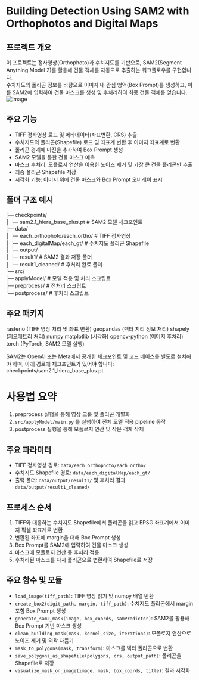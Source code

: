# Building Detection Using SAM2 with Orthophotos and Digital Maps

## 프로젝트 개요
이 프로젝트는 정사영상(Orthophoto)과 수치지도를 기반으로, SAM2(Segment Anything Model 2)를 활용해 건물 객체를 자동으로 추출하는 워크플로우를 구현합니다.  
수치지도의 폴리곤 정보를 바탕으로 이미지 내 관심 영역(Box Prompt)를 생성하고, 이를 SAM2에 입력하여 건물 마스크를 생성 및 후처리하여 최종 건물 객체를 얻습니다.
![image](https://github.com/user-attachments/assets/84dfb425-6378-424d-a142-3d94a3266dc4)


## 주요 기능
- TIFF 정사영상 로드 및 메타데이터(좌표변환, CRS) 추출  
- 수치지도의 폴리곤(Shapefile) 로드 및 좌표계 변환 후 이미지 좌표계로 변환  
- 폴리곤 경계에 마진을 추가하여 Box Prompt 생성  
- SAM2 모델을 통한 건물 마스크 예측  
- 마스크 후처리: 모폴로지 연산을 이용한 노이즈 제거 및 가장 큰 건물 폴리곤만 추출  
- 최종 폴리곤 Shapefile 저장  
- 시각화 기능: 이미지 위에 건물 마스크와 Box Prompt 오버레이 표시  

## 폴더 구조 예시
├─ checkpoints/    
│ └─ sam2.1_hiera_base_plus.pt # SAM2 모델 체크포인트  
├─ data/  
│ ├─ each_orthophoto/each_ortho/ # TIFF 정사영상   
│ ├─ each_digitalMap/each_gt/ # 수치지도 폴리곤 Shapefile   
│ └─ output/   
│   ├─ result1/ # SAM2 결과 저장 폴더   
│   └─ result1_cleaned/ # 후처리 완료 폴더   
└─ src/   
├─ applyModel/ # 모델 적용 및 처리 스크립트   
├─ preprocess/ # 전처리 스크립트   
└─ postprocess/ # 후처리 스크립트
  
## 주요 패키지
rasterio (TIFF 영상 처리 및 좌표 변환)
geopandas (벡터 지리 정보 처리)
shapely (지오메트리 처리)
numpy
matplotlib (시각화)
opencv-python (이미지 후처리)
torch (PyTorch, SAM2 모델 실행)

SAM2는 OpenAI 또는 Meta에서 공개한 체크포인트 및 코드 베이스를 별도로 설치해야 하며, 아래 경로에 체크포인트가 있어야 합니다:
checkpoints/sam2.1_hiera_base_plus.pt

# 사용법 요약
1. preprocess 실행을 통해 영상 크롭 및 폴리곤 개별화
2. `src/applyModel/main.py` 를 실행하여 전체 모델 적용 pipeline 동작
3. postprocess 실행을 통해 모폴로지 연산 및 작은 객체 삭제

## 주요 파라미터
- TIFF 정사영상 경로: `data/each_orthophoto/each_ortho/`
- 수치지도 Shapefile 경로: `data/each_digitalMap/each_gt/`
- 출력 폴더: `data/output/result1/` 및 후처리 결과 `data/output/result1_cleaned/`

## 프로세스 순서
1. TIFF와 대응하는 수치지도 Shapefile에서 폴리곤을 읽고 EPSG 좌표계에서 이미지 픽셀 좌표계로 변환  
2. 변환된 좌표에 margin을 더해 Box Prompt 생성  
3. Box Prompt를 SAM2에 입력하여 건물 마스크 생성  
4. 마스크에 모폴로지 연산 등 후처리 적용  
5. 후처리된 마스크를 다시 폴리곤으로 변환하여 Shapefile로 저장  

## 주요 함수 및 모듈
- `load_image(tiff_path)`: TIFF 영상 읽기 및 numpy 배열 반환  
- `create_box2(digit_path, margin, tiff_path)`: 수치지도 폴리곤에서 margin 포함 Box Prompt 생성  
- `generate_sam2_mask(image, box_coords, samPredictor)`: SAM2를 활용해 Box Prompt 기반 마스크 생성  
- `clean_building_mask(mask, kernel_size, iterations)`: 모폴로지 연산으로 노이즈 제거 및 외곽 다듬기  
- `mask_to_polygons(mask, transform)`: 마스크를 벡터 폴리곤으로 변환  
- `save_polygons_as_shapefile(polygons, crs, output_path)`: 폴리곤을 Shapefile로 저장  
- `visualize_mask_on_image(image, mask, box_coords, title)`: 결과 시각화  

